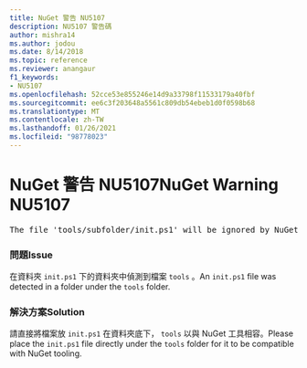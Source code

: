 ```yaml
---
title: NuGet 警告 NU5107
description: NU5107 警告碼
author: mishra14
ms.author: jodou
ms.date: 8/14/2018
ms.topic: reference
ms.reviewer: anangaur
f1_keywords:
- NU5107
ms.openlocfilehash: 52cce53e855246e14d9a33798f11533179a40fbf
ms.sourcegitcommit: ee6c3f203648a5561c809db54ebeb1d0f0598b68
ms.translationtype: MT
ms.contentlocale: zh-TW
ms.lasthandoff: 01/26/2021
ms.locfileid: "98778023"
---
```

# <a name="nuget-warning-nu5107"></a><span data-ttu-id="caa30-103">NuGet 警告 NU5107</span><span class="sxs-lookup"><span data-stu-id="caa30-103">NuGet Warning NU5107</span></span>
<pre>The file 'tools/subfolder/init.ps1' will be ignored by NuGet because it is not directly under 'tools' folder. Place the file directly under 'tools' folder.</pre>

### <a name="issue"></a><span data-ttu-id="caa30-104">問題</span><span class="sxs-lookup"><span data-stu-id="caa30-104">Issue</span></span>

<span data-ttu-id="caa30-105">在資料夾 `init.ps1` 下的資料夾中偵測到檔案 `tools` 。</span><span class="sxs-lookup"><span data-stu-id="caa30-105">An `init.ps1` file was detected in a folder under the `tools` folder.</span></span>


### <a name="solution"></a><span data-ttu-id="caa30-106">解決方案</span><span class="sxs-lookup"><span data-stu-id="caa30-106">Solution</span></span>

<span data-ttu-id="caa30-107">請直接將檔案放 `init.ps1` 在資料夾底下， `tools` 以與 NuGet 工具相容。</span><span class="sxs-lookup"><span data-stu-id="caa30-107">Please place the `init.ps1` file directly under the `tools` folder for it to be compatible with NuGet tooling.</span></span>

